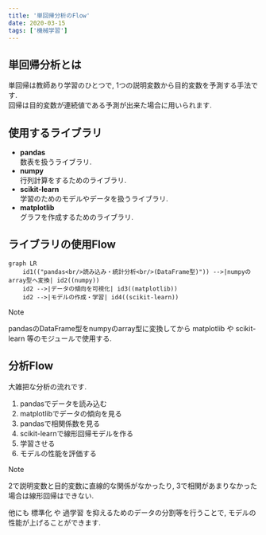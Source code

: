 ```yaml
---
title: '単回帰分析のFlow'
date: 2020-03-15
tags: ['機械学習']
---
```


## 単回帰分析とは
単回帰は教師あり学習のひとつで, 1つの説明変数から目的変数を予測する手法です.  
回帰は目的変数が連続値である予測が出来た場合に用いられます.  

## 使用するライブラリ
- **pandas**  
  数表を扱うライブラリ.  
- **numpy**  
  行列計算をするためのライブラリ.  
- **scikit-learn**  
  学習のためのモデルやデータを扱うライブラリ.  
- **matplotlib**  
  グラフを作成するためのライブラリ.  

## ライブラリの使用Flow

```mermaid,autorun
graph LR
    id1(("pandas<br/>読み込み・統計分析<br/>(DataFrame型)")) -->|numpyのarray型へ変換| id2((numpy))
    id2 -->|データの傾向を可視化| id3((matplotlib))
    id2 -->|モデルの作成・学習| id4((scikit-learn))
```

> [!NOTE]
> pandasのDataFrame型をnumpyのarray型に変換してから matplotlib や scikit-learn 等のモジュールで使用する.  

## 分析Flow
大雑把な分析の流れです.  

1. pandasでデータを読み込む  
2. matplotlibでデータの傾向を見る  
3. pandasで相関係数を見る  
4. scikit-learnで線形回帰モデルを作る  
5. 学習させる  
6. モデルの性能を評価する  

> [!NOTE]
> 2で説明変数と目的変数に直線的な関係がなかったり, 3で相関があまりなかった場合は線形回帰はできない.  

他にも 標準化 や 過学習 を抑えるためのデータの分割等を行うことで, モデルの性能が上げることができます.  